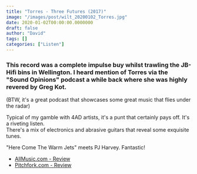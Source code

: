 ```yaml
---
title: "Torres - Three Futures (2017)"
image: "/images/post/wilt_20200102_Torres.jpg"
date: 2020-01-02T00:00:00.0000000
draft: false
author: "David"
tags: []
categories: ["Listen"]
---
```

### This record was a complete impulse buy whilst trawling the JB-Hifi bins in Wellington. I heard mention of Torres via the "Sound Opinions" podcast a while back where she was highly revered by Greg Kot.   
  
(BTW, it's a great podcast that showcases some great music that flies under the radar)  
  
Typical of my gamble with 4AD artists, it's a punt that certainly pays off. It's a riveting listen.   
There's a mix of electronics and abrasive guitars that reveal some exquisite tunes.    
  
"Here Come The Warm Jets" meets PJ Harvey. Fantastic!

-  [AllMusic.com - Review](https://www.allmusic.com/album/three-futures-mw0003086797)
-  [Pitchfork.com - Review](https://pitchfork.com/reviews/albums/torres-three-futures/)
